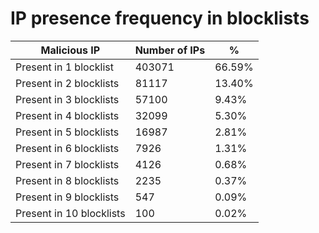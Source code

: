 # IP presence frequency in blocklists
| Malicious IP | Number of IPs | % |
|----|----|----|
| Present in 1 blocklist | 403071 | 66.59% |
| Present in 2 blocklists | 81117 | 13.40% |
| Present in 3 blocklists | 57100 | 9.43% |
| Present in 4 blocklists | 32099 | 5.30% |
| Present in 5 blocklists | 16987 | 2.81% |
| Present in 6 blocklists | 7926 | 1.31% |
| Present in 7 blocklists | 4126 | 0.68% |
| Present in 8 blocklists | 2235 | 0.37% |
| Present in 9 blocklists | 547 | 0.09% |
| Present in 10 blocklists | 100 | 0.02% |
